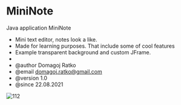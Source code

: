 # MiniNote
Java application MiniNote

 * Mini text editor, notes look a like.
 * Made for learning purposes. That include some of cool features
 * Example transparent background and custom JFrame.
 * 
 * @author  Domagoj Ratko
 * @email   domagoj.ratko@gmail.com
 * @version 1.0
 * @since   22.08.2021

![112](https://user-images.githubusercontent.com/62218857/150673896-2029465b-0bb8-4c4d-84d6-c03b71c9c8ce.PNG)

